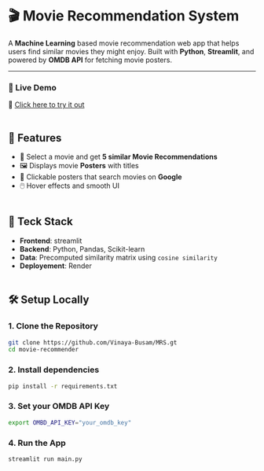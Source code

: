 # 🎬 Movie Recommendation System
A **Machine Learning** based movie recommendation web app that helps users find similar movies they might enjoy.
Built with **Python**, **Streamlit**, and powered by **OMDB API** for fetching movie posters.

---

### 🚀 Live Demo 
🔗 [Click here to try it out](https://vb-what2watch.onrender.com) <br> <br>

## 🧠 Features
- 🎥 Select a movie and get **5 similar Movie Recommendations**
- 🖼️ Displays movie **Posters** with titles
- 🔗 Clickable posters that search movies on **Google**
- 🖱️ Hover effects and smooth UI
<br> <br>


## 📌 Teck Stack
- **Frontend**: streamlit
- **Backend**: Python, Pandas, Scikit-learn
- **Data**: Precomputed similarity matrix using `cosine similarity`
- **Deployement**: Render
  <br> <br>


## 🛠️ Setup Locally
### 1. Clone the Repository
```bash
git clone https://github.com/Vinaya-Busam/MRS.gt
cd movie-recommender
```
### 2. Install dependencies
```bash
pip install -r requirements.txt
```
### 3. Set your OMDB API Key
```bash
export OMBD_API_KEY="your_omdb_key"
```
### 4. Run the App
```bash
streamlit run main.py
```
